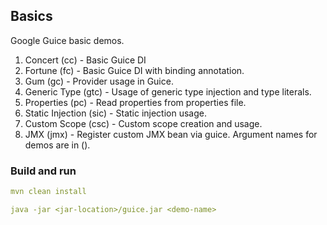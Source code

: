 ## Basics

Google Guice basic demos.

1. Concert (cc) - Basic Guice DI
2. Fortune (fc) - Basic Guice DI with binding annotation.
3. Gum (gc) - Provider usage in Guice.
4. Generic Type (gtc) - Usage of generic type injection and type literals.
5. Properties (pc) - Read properties from properties file.
6. Static Injection (sic) - Static injection usage.
7. Custom Scope (csc) - Custom scope creation and usage.
8. JMX (jmx) - Register custom JMX bean via guice.
Argument names for demos are in ().


### Build and run
```yaml
mvn clean install

java -jar <jar-location>/guice.jar <demo-name>
```
